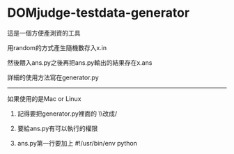# DOMjudge-testdata-generator

這是一個方便產測資的工具

用random的方式產生隨機數存入x.in

然後餵入ans.py之後再把ans.py輸出的結果存在x.ans

詳細的使用方法寫在generator.py


------------------------------------


如果使用的是Mac or Linux

1. 記得要把generator.py裡面的 \\\改成/

2. 要給ans.py有可以執行的權限

3. ans.py第一行要加上 #!/usr/bin/env python

